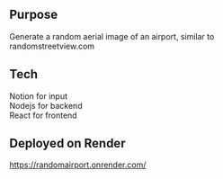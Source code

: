 ## Purpose

Generate a random aerial image of an airport, similar to randomstreetview.com

## Tech

Notion for input\
Nodejs for backend\
React for frontend

## Deployed on Render

https://randomairport.onrender.com/
